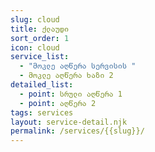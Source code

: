 ```yaml
---
slug: cloud
title: ქლაუდი
sort_order: 1
icon: cloud
service_list:
  - "მოკლე აღწერა სერვისის "
  - მოკლე აღწერა ხაზი 2
detailed_list:
  - point: სრული აღწერა 1
  - point: აღწერა 2
tags: services
layout: service-detail.njk
permalink: /services/{{slug}}/
---
```

